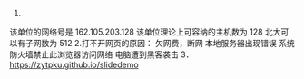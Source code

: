 1.
该单位的网络号是  162.105.203.128
该单位理论上可容纳的主机数为  128
北大可以有子网数为  512
2.打不开网页的原因：
欠网费，断网
本地服务器出现错误
系统防火墙禁止此浏览器访问网络
电脑遭到黑客袭击
3．  
https://zytpku.github.io/slidedemo
